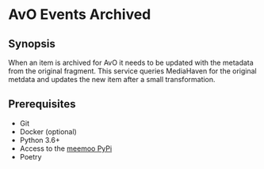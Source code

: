 # AvO Events Archived

## Synopsis

When an item is archived for AvO it needs to be updated with the metadata from the original fragment.
This service queries MediaHaven for the original metdata and updates the new item after a small transformation.

## Prerequisites

- Git
- Docker (optional)
- Python 3.6+
- Access to the [meemoo PyPi](http://do-prd-mvn-01.do.viaa.be:8081)
- Poetry